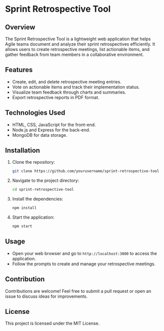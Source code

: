 # Sprint Retrospective Tool

## Overview
The Sprint Retrospective Tool is a lightweight web application that helps Agile teams document and analyze their sprint retrospectives efficiently. It allows users to create retrospective meetings, list actionable items, and gather feedback from team members in a collaborative environment.

## Features
- Create, edit, and delete retrospective meeting entries.
- Vote on actionable items and track their implementation status.
- Visualize team feedback through charts and summaries.
- Export retrospective reports in PDF format.

## Technologies Used
- HTML, CSS, JavaScript for the front-end.
- Node.js and Express for the back-end.
- MongoDB for data storage.

## Installation
1. Clone the repository:
   ```bash
   git clone https://github.com/yourusername/sprint-retrospective-tool.git
   ```
2. Navigate to the project directory:
   ```bash
   cd sprint-retrospective-tool
   ```
3. Install the dependencies:
   ```bash
   npm install
   ```
4. Start the application:
   ```bash
   npm start
   ```

## Usage
- Open your web browser and go to `http://localhost:3000` to access the application.
- Follow the prompts to create and manage your retrospective meetings.

## Contribution
Contributions are welcome! Feel free to submit a pull request or open an issue to discuss ideas for improvements.

## License
This project is licensed under the MIT License.